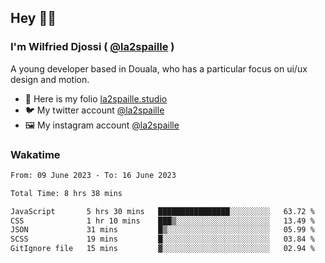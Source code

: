 ## Hey 👋🏾
### I'm Wilfried Djossi ( <a href="https://twitter.com/la2spaille/" target="_blank">@la2spaille</a> )
A young developer based in Douala, who has a particular focus on ui/ux design and motion.

- 🎨 Here is my folio [la2spaille.studio](https://la2spaille.studio/)
- 🐦 My twitter account [@la2spaille](https://twitter.com/la2spaille/)
- 🖼 My instagram account [@la2spaille](https://www.instagram.com/la2spaille/)

### Wakatime
<!--START_SECTION:waka-->

```txt
From: 09 June 2023 - To: 16 June 2023

Total Time: 8 hrs 38 mins

JavaScript       5 hrs 30 mins   ████████████████░░░░░░░░░   63.72 %
CSS              1 hr 10 mins    ███▒░░░░░░░░░░░░░░░░░░░░░   13.49 %
JSON             31 mins         █▒░░░░░░░░░░░░░░░░░░░░░░░   05.99 %
SCSS             19 mins         █░░░░░░░░░░░░░░░░░░░░░░░░   03.84 %
GitIgnore file   15 mins         ▓░░░░░░░░░░░░░░░░░░░░░░░░   02.94 %
```

<!--END_SECTION:waka-->
<!--
**la2spaille/la2spaille** is a ✨ _special_ ✨ repository because its `README.md` (this file) appears on your GitHub profile.

Here are some ideas to get you started:

- 🔭 I’m currently working on ...
- 🌱 I’m currently learning ...
- 👯 I’m looking to collaborate on ...
- 🤔 I’m looking for help with ...
- 💬 Ask me about ...
- 📫 How to reach me: ...
- 😄 Pronouns: ...
- ⚡ Fun fact: ...
-->
